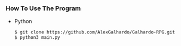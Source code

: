 ### How To Use The Program

 - Python
    ```
    $ git clone https://github.com/AlexGalhardo/Galhardo-RPG.git
    $ python3 main.py
    ```

